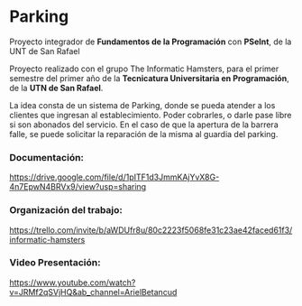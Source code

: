 # Parking
Proyecto integrador de **Fundamentos de la Programación** con **PSeInt**, de la UNT de San Rafael

Proyecto realizado con el grupo The Informatic Hamsters, para el primer semestre del primer año de la **Tecnicatura Universitaria en Programación**, de la **UTN de San Rafael**.

La idea consta de un sistema de Parking, donde se pueda atender a los clientes que ingresan al establecimiento. Poder cobrarles, o darle pase libre si son abonados del servicio. 
En el caso de que la apertura de la barrera falle, se puede solicitar la reparación de la misma al guardia del parking. 

### Documentación:
https://drive.google.com/file/d/1pITF1d3JmmKAjYvX8G-4n7EpwN4BRVx9/view?usp=sharing

### Organización del trabajo:
https://trello.com/invite/b/aWDUfr8u/80c2223f5068fe31c23ae42faced61f3/informatic-hamsters

### Video Presentación: 
https://www.youtube.com/watch?v=JRMf2qSVjHQ&ab_channel=ArielBetancud

